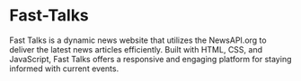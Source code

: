 # Fast-Talks
Fast Talks is a dynamic news website that utilizes the NewsAPI.org to deliver the latest news articles efficiently. Built with HTML, CSS, and JavaScript, Fast Talks offers a responsive and engaging platform for staying informed with current events.
